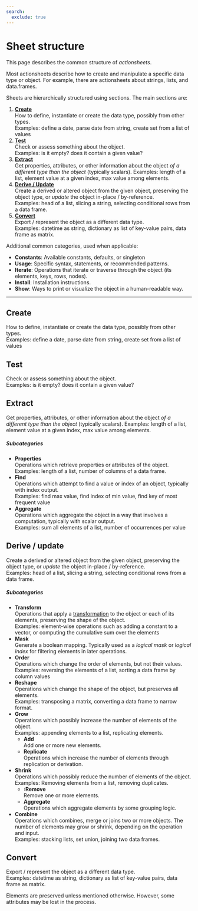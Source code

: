 ```yaml
---
search:
  exclude: true
---
```


# Sheet structure
This page describes the common structure of _actionsheets_.
    
Most actionsheets describe how to create and manipulate a specific data type or object.
For example, there are actionsheets about strings, lists, and data.frames. 

Sheets are hierarchically structured using sections. The main sections are:
    
1. **[Create](#create)**  
How to define, instantiate or create the data type, possibly from other types.  
<span class="example">Examples: define a date, parse date from string, create set from a list of values</span>
2. **[Test](#test)**  
Check or assess something about the object.  
<span class="example">Examples: is it empty? does it contain a given value?</span>
3. **[Extract](#extract)**  
Get properties, attributes, or other information about the object _of a different type than the object_ (typically scalars).
<span class="example">Examples: length of a list, element value at a given index, max value among elements.</span>
4. **[Derive / Update](#derive-update)**  
Create a derived or altered object from the given object, preserving the object type, or _update_ the object in-place / by-reference.  
<span class="example">Examples: head of a list, slicing a string, selecting conditional rows from a data frame.</span>
5. **[Convert](#convert)**  
Export / represent the object as a different data type.  
<span class="example">Examples: datetime as string, dictionary as list of key-value pairs, data frame as matrix.</span>

Additional common categories, used when applicable:

- **Constants**: 
Available constants, defaults, or singleton
- **Usage**: 
Specific syntax, statements, or recommended patterns.
- **Iterate**: 
Operations that iterate or traverse through the object (its elements, keys, rows, nodes).
- **Install**:
Installation instructions.
- **Show**:
Ways to print or visualize the object in a human-readable way.


---
## Create
How to define, instantiate or create the data type, possibly from other types.  
<span class="example">Examples: define a date, parse date from string, create set from a list of values</span>
    
## Test
Check or assess something about the object.  
<span class="example">Examples: is it empty? does it contain a given value?</span>
    
## Extract
Get properties, attributes, or other information about the object _of a different type than the object_ (typically scalars).
<span class="example">Examples: length of a list, element value at a given index, max value among elements.</span>

    
##### Subcategories
- **Properties**  
Operations which retrieve properties or attributes of the object.  
<span class="example">Examples: length of a list, number of columns of a data frame.</span>
- **Find**  
Operations which attempt to find a value or index of an object, typically with index output.  
<span class="example">Examples: find max value, find index of min value, find key of most frequent value</span>
- **Aggregate**  
Operations which aggregate the object in a way that involves a computation, typically with scalar output.  
<span class="example">Examples: sum all elements of a list, number of occurrences per value</span>
       
## Derive / update
Create a derived or altered object from the given object, preserving the object type, or _update_ the object in-place / by-reference.  
<span class="example">Examples: head of a list, slicing a string, selecting conditional rows from a data frame.</span>
    
##### Subcategories
- **Transform**  
Operations that apply a [transformation](https://en.wikipedia.org/wiki/Data_transformation_(statistics)) to the object or each of its elements, preserving the shape of the object.  
<span class="example">Examples: element-wise operations such as adding a constant to a vector, or computing the cumulative sum over the elements</span>
- **Mask**  
Generate a boolean mapping. Typically used as a _logical mask_ or _logical index_ for filtering elements in later operations.  
- **Order**  
Operations which change the order of elements, but not their values.  
<span class="example">Examples: reversing the elements of a list, sorting a data frame by column values</span>
- **Reshape**  
Operations which change the shape of the object, but preserves all elements.  
<span class="example">Examples: transposing a matrix, converting a data frame to narrow format.</span>
- **Grow**  
Operations which possibly increase the number of elements of the object.  
<span class="example">Examples: appending elements to a list, replicating elements.</span>
    - **Add**  
    Add one or more new elements. 
    - **Replicate**  
    Operations which increase the number of elements through replication or derivation.
- **Shrink**  
Operations which possibly reduce the number of elements of the object.  
<span class="example">Examples:  Removing elements from a list, removing duplicates.</span>
    - **:Remove**  
    Remove one or more elements. 
    - **Aggregate**  
    Operations which aggregate elements by some grouping logic.
- **Combine**  
Operations which combines, merge or joins two or more objects.
The number of elements may grow or shrink, depending on the operation and input.  
<span class="example">Examples: stacking lists, set union, joining two data frames.</span>

## Convert
Export / represent the object as a different data type.  
<span class="example">Examples: datetime as string, dictionary as list of key-value pairs, data frame as matrix.</span>

Elements are preserved unless mentioned otherwise. However, some attributes may be lost in the process.
